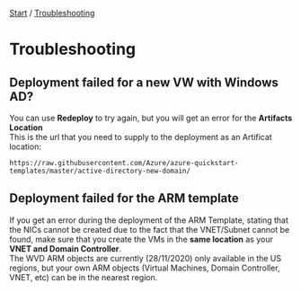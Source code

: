 [Start](/CA-Microsoft-WVD_ARM-Workshop/) / [Troubleshooting](/CA-Microsoft-WVD_ARM-Workshop/Troubleshooting)
# Troubleshooting

## Deployment failed for a new VW with Windows AD?

You can use **Redeploy** to try again, but you will get an error for the **Artifacts Location**<br/>
This is the url that you need to supply to the deployment as an Artificat location:<br/>
```
https://raw.githubusercontent.com/Azure/azure-quickstart-templates/master/active-directory-new-domain/
```

## Deployment failed for the ARM template 

If you get an error during the deployment of the ARM Template, stating that the NICs cannot be created due to the fact that the VNET/Subnet cannot be found, make sure that you create the VMs in the **same location** as your **VNET and Domain Controller**.<br/>
The WVD ARM objects are currently (28/11/2020) only available in the US regions, but your own ARM objects (Virtual Machines, Domain Controller, VNET, etc) can be in the nearest region.

<script type="text/javascript">
    setTimeout(function() { 
            document.getElementById("sidebar").style.display = "none";
            document.getElementById("main-content").style.width = "90%"
            var x = document.getElementsByClassName('inner clearfix'); 
            x[0].style.width = "75%";
            var x = document.getElementsByClassName('inner'); 
            x[0].style.width = "90%";
            var x = document.getElementsByTagName('h1'); 
            x[0].style.width = "90%";
            x[0].style.textAlign = "center"
            x[0].innerHTML = "Microsoft & Cloud-Architect WVD Workshop"
        }, 250);
</script>